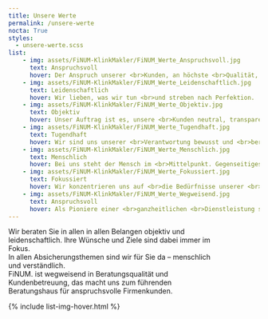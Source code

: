 ```yaml
---
title: Unsere Werte
permalink: /unsere-werte
nocta: True
styles:
  - unsere-werte.scss
list:
    - img: assets/FiNUM-KlinkMakler/FiNUM_Werte_Anspruchsvoll.jpg
      text: Anspruchsvoll
      hover: Der Anspruch unserer <br>Kunden, an höchste <br>Qualität, ist unser <br>Selbstverständnis.
    - img: assets/FiNUM-KlinkMakler/FiNUM_Werte_Leidenschaftlich.jpg
      text: Leidenschaftlich
      hover: Wir lieben, was wir tun <br>und streben nach Perfektion.
    - img: assets/FiNUM-KlinkMakler/FiNUM_Werte_Objektiv.jpg
      text: Objektiv
      hover: Unser Auftrag ist es, unsere <br>Kunden neutral, transparent <br>und nachvollziehbar zu <br>beraten.
    - img: assets/FiNUM-KlinkMakler/FiNUM_Werte_Tugendhaft.jpg
      text: Tugendhaft
      hover: Wir sind uns unserer <br>Verantwortung bewusst und <br>beraten ehrlich, zuverlässig <br>und nachhaltig.
    - img: assets/FiNUM-KlinkMakler/FiNUM_Werte_Menschlich.jpg
      text: Menschlich
      hover: Bei uns steht der Mensch im <br>Mittelpunkt. Gegenseitiges <br>Vertrauen ist die Grundlage <br>für langfristige <br>Partnerschaft.
    - img: assets/FiNUM-KlinkMakler/FiNUM_Werte_Fokussiert.jpg  
      text: Fokussiert
      hover: Wir konzentrieren uns auf <br>die Bedürfnisse unserer <br>Kunden und schaffen <br>maximalen Kundennutzen <br>durch zielgerichteten <br>Einsatz von Experten.
    - img: assets/FiNUM-KlinkMakler/FiNUM_Werte_Wegweisend.jpg  
      text: Anspruchsvoll
      hover: Als Pioniere einer <br>ganzheitlichen <br>Dienstleistung setzen wir <br>neue Qualitätsstandards.
---
```


Wir beraten Sie in allen in allen Belangen objektiv und <br>
leidenschaftlich. Ihre Wünsche und Ziele sind dabei immer im <br>
Fokus. <br>
In allen Absicherungsthemen sind wir für Sie da – menschlich <br>
und verständlich. <br>
FiNUM. ist wegweisend in Beratungsqualität und <br>
Kundenbetreuung, das macht uns zum führenden <br>
Beratungshaus für anspruchsvolle Firmenkunden.




{% include list-img-hover.html %}
